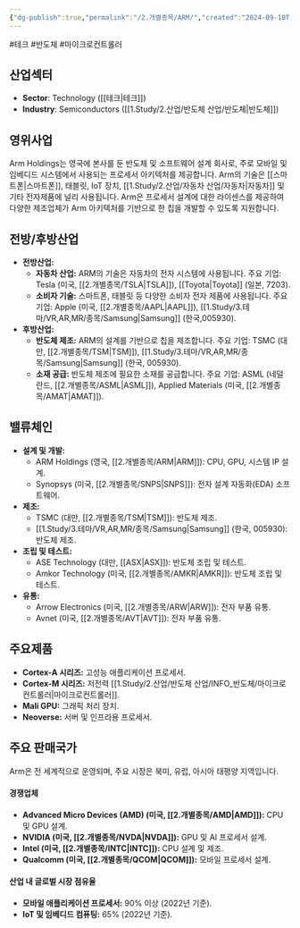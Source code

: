 ```yaml
---
{"dg-publish":true,"permalink":"/2.개별종목/ARM/","created":"2024-09-10T16:28:19.389+09:00","updated":"2025-07-10T10:44:22.063+09:00"}
---
```


#테크 #반도체 #마이크로컨트롤러

## 산업섹터

- **Sector**: Technology ([[테크\|테크]])
- **Industry**: Semiconductors ([[1.Study/2.산업/반도체 산업/반도체\|반도체]])

## 영위사업

Arm Holdings는 영국에 본사를 둔 반도체 및 소프트웨어 설계 회사로, 주로 모바일 및 임베디드 시스템에서 사용되는 프로세서 아키텍처를 제공합니다. Arm의 기술은 [[스마트폰\|스마트폰]], 태블릿, IoT 장치, [[1.Study/2.산업/자동차 산업/자동차\|자동차]] 및 기타 전자제품에 널리 사용됩니다. Arm은 프로세서 설계에 대한 라이센스를 제공하여 다양한 제조업체가 Arm 아키텍처를 기반으로 한 칩을 개발할 수 있도록 지원합니다.

## 전방/후방산업

- **전방산업:**
    - **자동차 산업:** ARM의 기술은 자동차의 전자 시스템에 사용됩니다. 주요 기업: Tesla (미국, [[2.개별종목/TSLA\|TSLA]]), [[Toyota\|Toyota]] (일본, 7203).
    - **소비자 기술:** 스마트폰, 태블릿 등 다양한 소비자 전자 제품에 사용됩니다. 주요 기업: Apple (미국, [[2.개별종목/AAPL\|AAPL]]), [[1.Study/3.테마/VR,AR,MR/종목/Samsung\|Samsung]] (한국,005930).
- **후방산업:**
    - **반도체 제조:** ARM의 설계를 기반으로 칩을 제조합니다. 주요 기업: TSMC (대만, [[2.개별종목/TSM\|TSM]]), [[1.Study/3.테마/VR,AR,MR/종목/Samsung\|Samsung]] (한국, 005930).
    - **소재 공급:** 반도체 제조에 필요한 소재를 공급합니다. 주요 기업: ASML (네덜란드, [[2.개별종목/ASML\|ASML]]), Applied Materials (미국, [[2.개별종목/AMAT\|AMAT]]).
    
## 밸류체인

- **설계 및 개발:**
    - ARM Holdings (영국, [[2.개별종목/ARM\|ARM]]): CPU, GPU, 시스템 IP 설계.
    - Synopsys (미국, [[2.개별종목/SNPS\|SNPS]]): 전자 설계 자동화(EDA) 소프트웨어.
- **제조:**
    - TSMC (대만, [[2.개별종목/TSM\|TSM]]): 반도체 제조.
    - [[1.Study/3.테마/VR,AR,MR/종목/Samsung\|Samsung]] (한국, 005930): 반도체 제조.
- **조립 및 테스트:**
    - ASE Technology (대만, [[ASX\|ASX]]): 반도체 조립 및 테스트.
    - Amkor Technology (미국, [[2.개별종목/AMKR\|AMKR]]): 반도체 조립 및 테스트.
- **유통:**
    - Arrow Electronics (미국, [[2.개별종목/ARW\|ARW]]): 전자 부품 유통.
    - Avnet (미국, [[2.개별종목/AVT\|AVT]]): 전자 부품 유통.

## 주요제품

- **Cortex-A 시리즈:** 고성능 애플리케이션 프로세서.
- **Cortex-M 시리즈:** 저전력 [[1.Study/2.산업/반도체 산업/INFO_반도체/마이크로컨트롤러\|마이크로컨트롤러]].
- **Mali GPU:** 그래픽 처리 장치.
- **Neoverse:** 서버 및 인프라용 프로세서.

## 주요 판매국가

Arm은 전 세계적으로 운영되며, 주요 시장은 북미, 유럽, 아시아 태평양 지역입니다.

#### 경쟁업체

- **Advanced Micro Devices (AMD) (미국, [[2.개별종목/AMD\|AMD]]):** CPU 및 GPU 설계.
- **NVIDIA (미국, [[2.개별종목/NVDA\|NVDA]]):** GPU 및 AI 프로세서 설계.
- **Intel (미국, [[2.개별종목/INTC\|INTC]]):** CPU 설계 및 제조.
- **Qualcomm (미국, [[2.개별종목/QCOM\|QCOM]]):** 모바일 프로세서 설계.

#### 산업 내 글로벌 시장 점유율

- **모바일 애플리케이션 프로세서:** 90% 이상 (2022년 기준).
- **IoT 및 임베디드 컴퓨팅:** 65% (2022년 기준).
